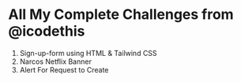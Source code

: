 # All My Complete Challenges from @icodethis

1. Sign-up-form using HTML & Tailwind CSS
2. Narcos Netflix Banner
3. Alert For Request to Create
